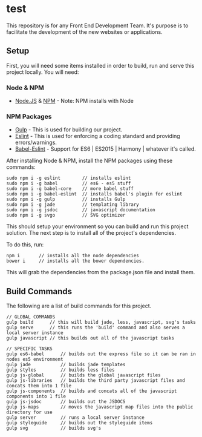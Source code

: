 #  test
This repository is for any Front End Development Team. It's purpose is to facilitate the development of the new websites or applications.

## Setup
First, you will need some items installed in order to build, run and serve this project locally. You will need:

### Node & NPM
- [Node.JS](http://nodejs.org/) & [NPM](https://www.npmjs.com/) - Note: NPM installs with Node

### NPM Packages
- [Gulp](https://www.npmjs.com/package/gulp) - This is used for building our project.
- [Eslint](https://www.npmjs.com/package/eslint) - This is used for enforcing a coding standard and providing errors/warnings.
- [Babel-Eslint](https://www.npmjs.com/package/babel-eslint) - Support for ES6 | ES2015 | Harmony | whatever it's called.

After installing Node & NPM, install the NPM packages using these commands:

    sudo npm i -g eslint        // installs eslint
    sudo npm i -g babel         // es6 - es5 stuff
    sudo npm i -g babel-core    // more babel stuff
    sudo npm i -g babel-eslint  // installs babel's plugin for eslint
    sudo npm i -g gulp          // installs Gulp
    sudo npm i -g jade          // templating library
    sudo npm i -g jsdoc         // javascript documentation
    sudo npm i -g svgo          // SVG optimizer



This should setup your environment so you can build and run this project solution. The next step is to install all of the project's dependencies.

To do this, run:

    npm i       // installs all the node dependencies
    bower i     // installs all the bower dependencies.

This will grab the dependencies from the package.json file and install them.

## Build Commands
The following are a list of build commands for this project.

    // GLOBAL COMMANDS
    gulp build      // this will build jade, less, javascript, svg's tasks
    gulp serve      // this runs the 'build' command and also serves a local server instance
    gulp javascript // this builds out all of the javascript tasks

    // SPECIFIC TASKS
    gulp es6-babel      // builds out the express file so it can be ran in nodes es5 environment
    gulp jade           // builds jade templates
    gulp styles         // builds less files
    gulp js-global      // builds the global javascript files
    gulp js-libraries   // builds the third party javascript files and concats them into 1 file
    gulp js-components  // builds and concats all of the javascript components into 1 file
    gulp js-jsdoc       // builds out the JSDOCS
    gulp js-maps        // moves the javascript map files into the public directory for use
    gulp server         // runs a local server instance
    gulp styleguide     // builds out the styleguide items
    gulp svg            // builds svg's
